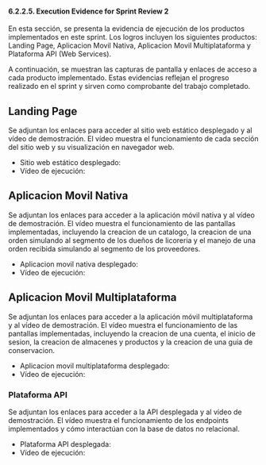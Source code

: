 #### 6.2.2.5. Execution Evidence for Sprint Review 2 ####

En esta sección, se presenta la evidencia de ejecución de los productos implementados en este sprint. Los logros incluyen los siguientes productos: Landing Page, Aplicacion Movil Nativa, Aplicacion Movil Multiplataforma y Plataforma API (Web Services).

A continuación, se muestran las capturas de pantalla y enlaces de acceso a cada producto implementado. Estas evidencias reflejan el progreso realizado en el sprint y sirven como comprobante del trabajo completado.

## **Landing Page**
Se adjuntan los enlaces para acceder al sitio web estático desplegado y al vídeo de demostración. El vídeo muestra el funcionamiento de cada sección del sitio web y su visualización en navegador web.
- Sitio web estático desplegado: 
- Vídeo de ejecución: 

## **Aplicacion Movil Nativa**
Se adjuntan los enlaces para acceder a la aplicación móvil nativa y al vídeo de demostración. El vídeo muestra el funcionamiento de las pantallas implementadas, incluyendo la creacion de un catalogo, la creacion de una orden simulando al segmento de los dueños de licoreria y el manejo de una orden recibida simulando al segmento de los proveedores.
- Aplicacion movil nativa desplegado:
- Vídeo de ejecución: 

## **Aplicacion Movil Multiplataforma**
Se adjuntan los enlaces para acceder a la aplicación móvil multiplataforma y al vídeo de demostración. El vídeo muestra el funcionamiento de las pantallas implementadas, incluyendo la creacion de una cuenta, el inicio de sesion, la creacion de almacenes y productos y la creacion de una guia de conservacion.
- Aplicacion movil multiplataforma desplegado:
- Vídeo de ejecución: 

### **Plataforma API**
Se adjuntan los enlaces para acceder a la API desplegada y al vídeo de demostración. El vídeo muestra el funcionamiento de los endpoints implementados y cómo interactúan con la base de datos no relacional.
- Plataforma API desplegada: 
- Vídeo de ejecución: 